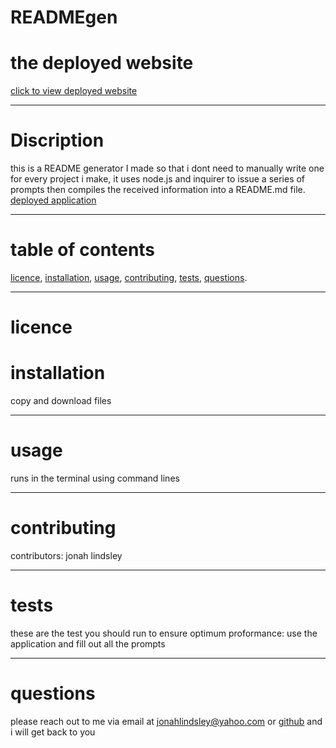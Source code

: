 # READMEgen  
  # the deployed website  
  [click to view deployed website](na)
  ***
  # Discription 
  
  this is a README generator I made so that i dont need to manually write one for every project i make, it uses node.js and inquirer to issue a series of prompts then compiles the received information into a README.md file.
  [deployed application](./utils/screenshot)
  ***
  # table of contents
  [licence](#licence), 
  [installation](#installation), 
  [usage](#usage), 
  [contributing](#contributing), 
  [tests](#tests), 
  [questions](#questions).
  ***
  # licence 
  
  # installation
  copy and download files  
  ***
  # usage
  runs in the terminal using command lines  
  ***
  # contributing 
  contributors: jonah lindsley  
  ***
  #  tests
  these are the test you should run to ensure optimum proformance: use the application and fill out all the prompts  
  ***
  # questions 
  please reach out to me via email at jonahlindsley@yahoo.com or [github](https://github.com/jonahlindsley) and i will get back to you 
